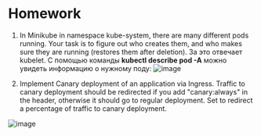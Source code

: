 # Homework

1. In Minikube in namespace kube-system, there are many different pods running. Your task is to figure out who creates them, and who makes sure they are running (restores them after deletion).
За это отвечает kubelet. С помощью команды **kubectl describe pod -A** можно увидеть информацию о нужному поду:
![image](https://user-images.githubusercontent.com/72750543/150912571-0558b923-ea63-4951-8435-e2a508d85aa8.png)






2. Implement Canary deployment of an application via Ingress. Traffic to canary deployment should be redirected if you add "canary:always" in the header, otherwise it should go to regular deployment. Set to redirect a percentage of traffic to canary deployment.


![image](https://user-images.githubusercontent.com/72750543/150910753-895228e0-cc4d-4a54-953b-6d8478cca4be.png)

